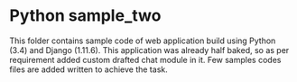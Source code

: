 # Python sample_two

This folder contains sample code of web application build using Python (3.4) and Django (1.11.6).
This application was already half baked, so as per requirement added custom drafted chat module in it.
Few samples codes files are added written to achieve the task.